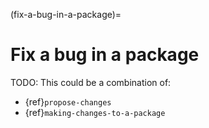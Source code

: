 (fix-a-bug-in-a-package)=
# Fix a bug in a package

TODO: This could be a combination of:

- {ref}`propose-changes`
- {ref}`making-changes-to-a-package`
